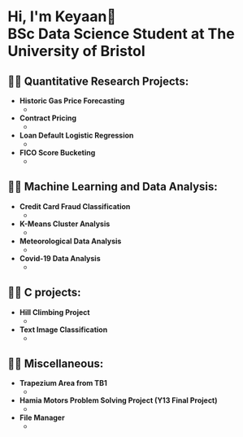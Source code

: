 <h1>Hi, I'm Keyaan👋<br>BSc Data Science Student at The University of Bristol</h1>


<h2>👨‍💻 Quantitative Research Projects:</h2>

- <b>Historic Gas Price Forecasting</b>
  - []()
- <b>Contract Pricing</b>
  - []()
- <b>Loan Default Logistic Regression</b>
  - []()
- <b>FICO Score Bucketing</b>
  - []()


<h2>👨‍💻 Machine Learning and Data Analysis:</h2>

- <b>Credit Card Fraud Classification</b>
  - []()
- <b>K-Means Cluster Analysis</b>
  - []()
- <b>Meteorological Data Analysis</b>
  - []()
- <b>Covid-19 Data Analysis</b>
  - []()


 <h2>👨‍💻 C projects:</h2>
  
  - <b>Hill Climbing Project</b>
    - []()
- <b>Text Image Classification</b>
  - []()


 
<h2>👨‍💻 Miscellaneous:</h2>
  
- <b>Trapezium Area from TB1</b>
  - []()
- <b>Hamia Motors Problem Solving Project (Y13 Final Project)</b>
  - []()
- <b>File Manager</b>
  - []()
